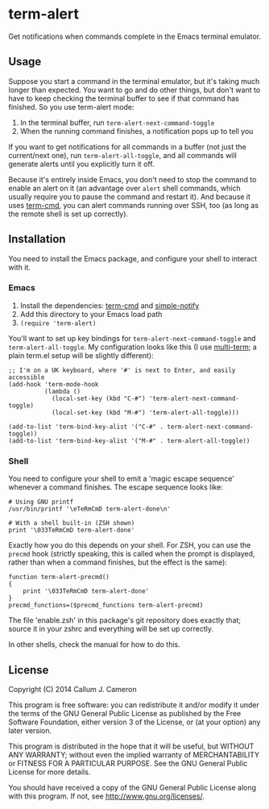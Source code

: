 term-alert
==========

Get notifications when commands complete in the Emacs terminal emulator.


Usage
-----

Suppose you start a command in the terminal emulator, but it's taking much longer than expected. You want to go and do other things, but don't want to have to keep checking the terminal buffer to see if that command has finished. So you use term-alert mode:

1. In the terminal buffer, run `term-alert-next-command-toggle`
2. When the running command finishes, a notification pops up to tell you

If you want to get notifications for all commands in a buffer (not just the current/next one), run `term-alert-all-toggle`, and all commands will generate alerts until you explicitly turn it off.

Because it's entirely inside Emacs, you don't need to stop the command to enable an alert on it (an advantage over `alert` shell commands, which usually require you to pause the command and restart it). And because it uses [term-cmd](https://github.com/CallumCameron/term-cmd), you can alert commands running over SSH, too (as long as the remote shell is set up correctly).


Installation
------------

You need to install the Emacs package, and configure your shell to interact with it.

### Emacs

1. Install the dependencies: [term-cmd](https://github.com/CallumCameron/term-cmd) and [simple-notify](https://github.com/CallumCameron/simple-notify)
1. Add this directory to your Emacs load path
3. `(require 'term-alert)`

You'll want to set up key bindings for `term-alert-next-command-toggle` and `term-alert-all-toggle`. My configuration looks like this (I use [multi-term](http://www.emacswiki.org/emacs/MultiTerm); a plain term.el setup will be slightly different):

    ;; I'm on a UK keyboard, where '#' is next to Enter, and easily accessible
    (add-hook 'term-mode-hook
              (lambda ()
                (local-set-key (kbd "C-#") 'term-alert-next-command-toggle)
                (local-set-key (kbd "M-#") 'term-alert-all-toggle)))

    (add-to-list 'term-bind-key-alist '("C-#" . term-alert-next-command-toggle))
    (add-to-list 'term-bind-key-alist '("M-#" . term-alert-all-toggle))


### Shell

You need to configure your shell to emit a 'magic escape sequence' whenever a command finishes. The escape sequence looks like:

    # Using GNU printf
    /usr/bin/printf '\eTeRmCmD term-alert-done\n'

    # With a shell built-in (ZSH shown)
    print '\033TeRmCmD term-alert-done'

Exactly how you do this depends on your shell. For ZSH, you can use the `precmd` hook (strictly speaking, this is called when the prompt is displayed, rather than when a command finishes, but the effect is the same):

    function term-alert-precmd()
    {
        print '\033TeRmCmD term-alert-done'
    }
    precmd_functions=($precmd_functions term-alert-precmd)

The file 'enable.zsh' in this package's git repository does exactly that; source it in your zshrc and everything will be set up correctly.

In other shells, check the manual for how to do this.


License
-------

Copyright (C) 2014 Callum J. Cameron

This program is free software: you can redistribute it and/or modify it under the terms of the GNU General Public License as published by the Free Software Foundation, either version 3 of the License, or (at your option) any later version.

This program is distributed in the hope that it will be useful, but WITHOUT ANY WARRANTY; without even the implied warranty of MERCHANTABILITY or FITNESS FOR A PARTICULAR PURPOSE.  See the GNU General Public License for more details.

You should have received a copy of the GNU General Public License along with this program.  If not, see <http://www.gnu.org/licenses/>.
